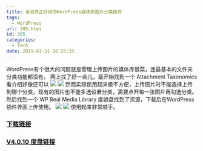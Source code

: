 ```yaml
---
title: 亲测真正好用的WordPress媒体库图片分类插件
tags:
  - WordPress
url: 305.html
id: 305
categories:
  - Tech
date: 2019-01-31 18:25:33
---
```


WordPress有个很大的问题就是管理上传图片的媒体库很菜，连最基本的文件夹分类功能都没有。 网上找了好一会儿，最开始找到一个 Attachment Taxonomies 看介绍好像还可以 ![](http://paaatrick.com/wordpress/wp-content/uploads/2019/01/Screenshot-2019-01-31-18.12.21.png) ![](http://paaatrick.com/wordpress/wp-content/uploads/2019/01/Screenshot-2019-01-31-18.12.51.png) 然而实际使用起来极不方便，上传图片时不能选择上传到哪个分类，现有的图片也不能多选设置分类，需要点开每一张图片再勾选分类。 然后找到一个 WP Real Media Library 度娘盘找到了资源，下载后在WordPress插件界面上传使用。 ![](http://paaatrick.com/wordpress/wp-content/uploads/2019/01/Screenshot-2019-01-31-18.01.56.png) ![](http://paaatrick.com/wordpress/wp-content/uploads/2019/01/Screenshot-2019-01-31-18.13.26.png) 使用起来非常顺手。

### [下载链接](http://www.4mudi.com/themes/wp-real-media-library/#toggle-id-2 "下载链接")

### [V4.0.10 度盘链接](https://pan.baidu.com/s/1W5AYA0jVPFWZwZMmHMYd4w "V4.0.10 度盘链接")